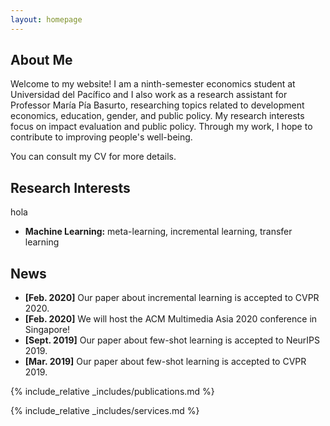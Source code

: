 ```yaml
---
layout: homepage
---
```


## About Me

Welcome to my website! I am a ninth-semester economics student at Universidad del Pacífico and I also work as a research assistant for Professor María Pía Basurto, researching topics related to development economics, education, gender, and public policy. My research interests focus on impact evaluation and public policy. Through my work, I hope to contribute to improving people's well-being. 

You can consult my CV for more details.

## Research Interests

hola
- **Machine Learning:** meta-learning, incremental learning, transfer learning

## News

- **[Feb. 2020]** Our paper about incremental learning is accepted to CVPR 2020.
- **[Feb. 2020]** We will host the ACM Multimedia Asia 2020 conference in Singapore!
- **[Sept. 2019]** Our paper about few-shot learning is accepted to NeurIPS 2019.
- **[Mar. 2019]** Our paper about few-shot learning is accepted to CVPR 2019.

{% include_relative _includes/publications.md %}

{% include_relative _includes/services.md %}
